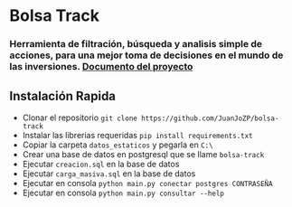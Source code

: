 # Bolsa Track

### Herramienta de filtración, búsqueda y analisis simple de acciones, para una mejor toma de decisiones en el mundo de las inversiones. [Documento del proyecto](https://docs.google.com/document/d/e/2PACX-1vQzJl3uQGNAI6XQxwH4lfCOflyYzW3lcW7k0ESsl4JBdMdEIeIWIV4KNBE4zLcR6Jid4I1ZDoibcoEQ/pub)

## Instalación Rapida

- Clonar el repositorio `git clone https://github.com/JuanJoZP/bolsa-track`
- Instalar las librerias requeridas `pip install requirements.txt`
- Copiar la carpeta `datos_estaticos` y pegarla en `C:\`
- Crear una base de datos en postgresql que se llame `bolsa-track`
- Ejecutar `creacion.sql` en la base de datos
- Ejecutar `carga_masiva.sql` en la base de datos
- Ejecutar en consola `python main.py conectar postgres CONTRASEÑA`
- Ejecutar en consola `python main.py consultar --help`
